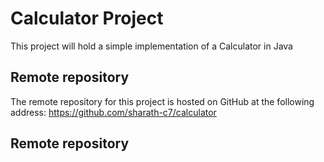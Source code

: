# Calculator Project
This project will hold a simple implementation of a Calculator in Java
## Remote repository
The remote repository for this project is hosted on GitHub at the following address: https://github.com/sharath-c7/calculator
## Remote repository

